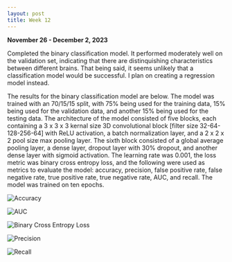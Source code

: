 ```yaml
---
layout: post
title: Week 12
---
```

**November 26 - December 2, 2023**

Completed the binary classification model. It performed moderately well on the validation set, indicating that there are distinquishing characteristics between different brains. That being said, 
it seems unlikely that a classification model would be successful. I plan on creating a regression model instead. 

The results for the binary classification model are below. The model was trained with an 70/15/15 split, with 75% being used for the training data, 15% being used for the validation data, and another 15% being used for the testing data. The architecture of the model consisted of five blocks, each containing a 3 x 3 x 3 kernal size 3D convolutional block [filter size 32-64-128-256-64] with ReLU activation, a batch normalization layer, and a 2 x 2 x 2 pool size max pooling layer. The sixth block consisted of a global average pooling layer, a dense layer, dropout layer with 30% dropout, and another dense layer with sigmoid activation. The learning rate was 0.001, the loss metric was binary cross entropy loss, and the following were used as metrics to evaluate the model: accuracy, precision, false positive rate, false negative rate, true positive rate, true negative rate, AUC, and recall. The model was trained on ten epochs. 

![Accuracy](msp112.github.io/files/Accuracy_For_Binary_Brain_Age_Classification_CNN.png)

![AUC](msp112.github.io/files/Area_Under_Curve_For_Binary_Brain_Age_Classification.png)

![Binary Cross Entropy Loss](msp112.github.io/files/Binary_Cross_Entropy_Loss_for_Binary_Brain_Age_Classification_CNN.png)

![Precision](msp112.github.io/files/Precision_For_Binary_Brain_Age_Classification.png)

![Recall](msp112.github.io/files/Recall_For_Binary_Brain_Age_Classification.png)
